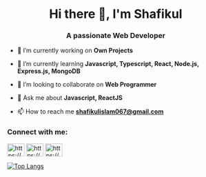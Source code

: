 <h1 align="center">Hi there 👋, I'm Shafikul</h1>
<h3 align="center">A passionate Web Developer</h3>

- 🔭 I’m currently working on **Own Projects**

- 🌱 I’m currently learning **Javascript, Typescript, React, Node.js, Express.js, MongoDB**

- 👯 I’m looking to collaborate on **Web Programmer**

- 💬 Ask me about **Javascript, ReactJS**

- 📫 How to reach me **shafikulislam067@gmail.com**


<h3 align="left">Connect with me:</h3>
<p align="left">
<a href="https://linkedin.com/in/https://www.linkedin.com/in/shafikul-islam-023012211/" target="blank"><img align="center" src="https://raw.githubusercontent.com/rahuldkjain/github-profile-readme-generator/master/src/images/icons/Social/linked-in-alt.svg" alt="https://www.linkedin.com/in/shafikul-islam-023012211/" height="30" width="40" /></a>
<a href="https://stackoverflow.com/users/16122387/shafikul-islam" target="blank"><img align="center" src="https://raw.githubusercontent.com/rahuldkjain/github-profile-readme-generator/master/src/images/icons/Social/stack-overflow.svg" alt="https://stackoverflow.com/users/16122387/shafikul-islam" height="30" width="40" /></a>
 <a href="https://twitter.com/Shafiku78223934" target="blank"><img align="center" src="https://raw.githubusercontent.com/rahuldkjain/github-profile-readme-generator/master/src/images/icons/Social/twitter.svg" alt="https://stackoverflow.com/users/16122387/shafikul-islam" height="30" width="40" /></a> 
</p>

[![Top Langs](https://github-readme-stats.vercel.app/api/top-langs/?username=shafikul311)](https://github.com/shafikul311/github-readme-stats)










